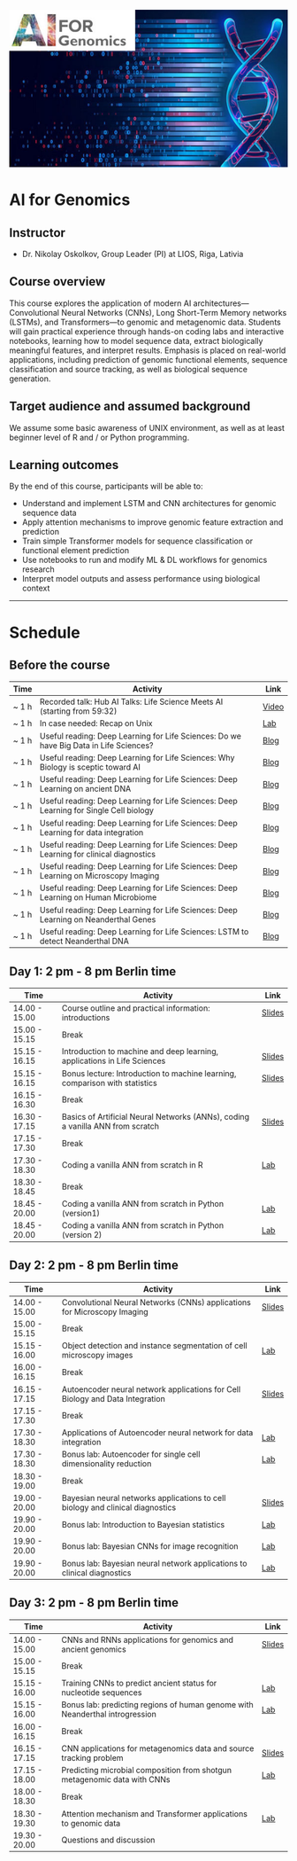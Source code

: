 ![](course_logo.jpg)

# AI for Genomics

## Instructor

- Dr. Nikolay Oskolkov, Group Leader (PI) at LIOS, Riga, Lativia

## Course overview
This course explores the application of modern AI architectures—Convolutional Neural Networks (CNNs), Long Short-Term Memory networks (LSTMs), and Transformers—to genomic and metagenomic data. Students will gain practical experience through hands-on coding labs and interactive notebooks, learning how to model sequence data, extract biologically meaningful features, and interpret results. Emphasis is placed on real-world applications, including prediction of genomic functional elements, sequence classification and source tracking, as well as biological sequence generation.

## Target audience and assumed background
We assume some basic awareness of UNIX environment, as well as at least beginner level of R and / or Python programming.

## Learning outcomes
By the end of this course, participants will be able to:
- Understand and implement LSTM and CNN architectures for genomic sequence data
- Apply attention mechanisms to improve genomic feature extraction and prediction
- Train simple Transformer models for sequence classification or functional element prediction
- Use notebooks to run and modify ML & DL workflows for genomics research
- Interpret model outputs and assess performance using biological context

---

# Schedule

## Before the course

| Time           | Activity                                                                                   | Link                                                                                                                                        |
|----------------|--------------------------------------------------------------------------------------------|---------------------------------------------------------------------------------------------------------------------------------------------|
| ~ 1 h          | Recorded talk: Hub AI Talks: Life Science Meets AI (starting from 59:32)                   | [Video](https://www.youtube.com/watch?v=X9J-NlkODmM)                                                                                        |
| ~ 1 h          | In case needed: Recap on Unix                                                              | [Lab](command-line-basics.md)                                                                                                               |
| ~ 1 h          | Useful reading: Deep Learning for Life Sciences: Do we have Big Data in Life Sciences?     | [Blog](https://medium.com/data-science/do-we-have-big-data-in-life-sciences-c6c4e9f8645c?sk=34a6924df60feb5c7805e58e6e196034)                                                                                                                                                                                                                        |
| ~ 1 h          | Useful reading: Deep Learning for Life Sciences: Why Biology is sceptic toward AI          | [Blog](https://medium.com/data-science/why-biology-is-sceptic-towards-ai-176e5747758c?sk=ffd06201fa0cbf3ca60edb69295bf7c5)                                                                                                                                                                                                                        |
| ~ 1 h          | Useful reading: Deep Learning for Life Sciences: Deep Learning on ancient DNA              | [Blog](https://medium.com/data-science/deep-learning-on-ancient-dna-df042dc3c73d?sk=2ba9fa9810175e860cd538f3443ea08a)                                                                                                                                                                                                                        |
| ~ 1 h          | Useful reading: Deep Learning for Life Sciences: Deep Learning for Single Cell biology     | [Blog](https://medium.com/data-science/deep-learning-for-single-cell-biology-935d45064438?sk=f5407fc10c171898de1ed9b4d5833914)                                                                                                                                                                                                                        |
| ~ 1 h          | Useful reading: Deep Learning for Life Sciences: Deep Learning for data integration        | [Blog](https://medium.com/data-science/deep-learning-for-data-integration-46d51601f781?sk=05dc5cd18d4c665acf8656c042d1cb45)                                                                                                                                                                                                                        |
| ~ 1 h          | Useful reading: Deep Learning for Life Sciences: Deep Learning for clinical diagnostics    | [Blog](https://medium.com/data-science/deep-learning-for-clinical-diagnostics-ca7bc254e5ac?sk=cb26d9eca5644ae19cce383744a8d18f)                                                                                                                                                                                                                        |
| ~ 1 h          | Useful reading: Deep Learning for Life Sciences: Deep Learning on Microscopy Imaging       | [Blog](https://medium.com/data-science/deep-learning-on-microscopy-imaging-865b521ec47c?sk=fbcc4a5e7ed0e989d9903886fd67bf5e)                                                                                                                                                                                                                        |
| ~ 1 h          | Useful reading: Deep Learning for Life Sciences: Deep Learning on Human Microbiome         | [Blog](https://medium.com/data-science/deep-learning-on-human-microbiome-7854fba815fc?sk=a6977e48b863688b372c5be3d9ec7409)                                                                                                                                                                                                                        |
| ~ 1 h          | Useful reading: Deep Learning for Life Sciences: Deep Learning on Neanderthal Genes        | [Blog](https://medium.com/data-science/deep-learning-on-neanderthal-genes-ad1478cf37e7?sk=bae621d1d720688669a019a15db53cfc)                                                                                                                                                                                                                        |
| ~ 1 h          | Useful reading: Deep Learning for Life Sciences: LSTM to detect Neanderthal DNA            | [Blog](https://medium.com/data-science/lstm-to-detect-neanderthal-dna-843df7e85743?sk=5d32c984ae4a0a4cfb86a73a1d26d8a2)                                                                                                                                                                                                                        |







## Day 1: 2 pm - 8 pm Berlin time

| Time           | Activity                                                                                   | Link                                                                                                                                        |
|----------------|--------------------------------------------------------------------------------------------|---------------------------------------------------------------------------------------------------------------------------------------------|
| 14.00 - 15.00  | Course outline and practical information: introductions                                    | [Slides](https://github.com/NikolayOskolkov/Physalia_AI_Genomics/raw/main/slides/course-outline-and-practical-info.pdf)                     |
| 15.00 - 15.15  | Break                                                                                      |                                                                                                                                             |
| 15.15 - 16.15  | Introduction to machine and deep learning, applications in Life Sciences                   | [Slides](https://github.com/NikolayOskolkov/Physalia_AI_Genomics/raw/main/slides/AI_Genomics_Physalia_Oskolkov_session1a.pdf)               |
| 15.15 - 16.15  | Bonus lecture: Introduction to machine learning, comparison with statistics                | [Slides](https://github.com/NikolayOskolkov/Physalia_AI_Genomics/raw/main/slides/AI_Genomics_Physalia_Oskolkov_session1ab.pdf)               |
| 16.15 - 16.30  | Break                                                                                      |                                                                                                                                             |
| 16.30 - 17.15  | Basics of Artificial Neural Networks (ANNs), coding a vanilla ANN from scratch             | [Slides](https://github.com/NikolayOskolkov/Physalia_AI_Genomics/raw/main/slides/AI_Genomics_Physalia_Oskolkov_session1b.pdf)               |
| 17.15 - 17.30  | Break                                                                                      |                                                                                                                                             |
| 17.30 - 18.30  | Coding a vanilla ANN from scratch in R                                                     | [Lab](https://html-preview.github.io/?url=https://github.com/NikolayOskolkov/Physalia_AI_Genomics/blob/main/practicals/ANNFromScratch_R.html)                                                                                                                                                                                                                                      |
| 18.30 - 18.45  | Break                                                                                      |                                                                                                                                             |
| 18.45 - 20.00  | Coding a vanilla ANN from scratch in Python (version1)                                     | [Lab](https://nbviewer.org/github/NikolayOskolkov/Physalia_AI_Genomics/blob/main/practicals/ANNFromScratch_Python.ipynb)                                                                                                                                                                                                                                |
| 18.45 - 20.00  | Coding a vanilla ANN from scratch in Python (version 2)                                    | [Lab](https://html-preview.github.io/?url=https://github.com/NikolayOskolkov/Physalia_AI_Genomics/blob/main/practicals/ANNFromScratch_Pyhton.html)                                                                                                                                                                                                                                 |



## Day 2: 2 pm - 8 pm Berlin time

| Time           | Activity                                                                                    | Link                                                                                                                                       |
|----------------|---------------------------------------------------------------------------------------------|--------------------------------------------------------------------------------------------------------------------------------------------|
| 14.00 - 15.00  | Convolutional Neural Networks (CNNs) applications for Microscopy Imaging                    | [Slides](https://github.com/NikolayOskolkov/Physalia_AI_Genomics/raw/main/slides/AI_Genomics_Physalia_Oskolkov_session2a.pdf)              |
| 15.00 - 15.15  | Break                                                                                       |                                                                                                                                            |
| 15.15 - 16.00  | Object detection and instance segmentation of cell microscopy images                        | [Lab](https://html-preview.github.io/?url=https://github.com/NikolayOskolkov/Physalia_AI_Genomics/blob/main/practicals/HumanProteinAtlas.html)                                                                                                                                                                                                                                     |
| 16.00 - 16.15  | Break                                                                                       |                                                                                                                                            |
| 16.15 - 17.15  | Autoencoder neural network applications for Cell Biology and Data Integration               | [Slides](https://github.com/NikolayOskolkov/Physalia_AI_Genomics/raw/main/slides/AI_Genomics_Physalia_Oskolkov_session2b.pdf)              |
| 17.15 - 17.30  | Break                                                                                       |                                                                                                                                            |
| 17.30 - 18.30  | Applications of Autoencoder neural network for data integration                             | [Lab](https://html-preview.github.io/?url=https://github.com/NikolayOskolkov/Physalia_AI_Genomics/blob/main/practicals/DeepLearningDataIntegration.html)                                                                                                                                                                                                                           |
| 17.30 - 18.30  | Bonus lab: Autoencoder for single cell dimensionality reduction                             | [Lab](https://html-preview.github.io/?url=https://github.com/NikolayOskolkov/Physalia_AI_Genomics/blob/main/practicals/10X_Genomics_Autoencoder.html)                                                                                                                                                                                                                           |
| 18.30 - 19.00  | Break                                                                                       |                                                                                                                                            |
| 19.00 - 20.00  | Bayesian neural networks applications to cell biology and clinical diagnostics              | [Slides](https://github.com/NikolayOskolkov/Physalia_AI_Genomics/raw/main/slides/AI_Genomics_Physalia_Oskolkov_session2c.pdf)              |
| 19.90 - 20.00  | Bonus lab: Introduction to Bayesian statistics                                              | [Lab](https://html-preview.github.io/?url=https://github.com/NikolayOskolkov/Physalia_AI_Genomics/blob/main/practicals/BayesIntro.html)                                                                                               |                                                                                                                                            |
| 19.90 - 20.00  | Bonus lab: Bayesian CNNs for image recognition                                              | [Lab](https://html-preview.github.io/?url=https://github.com/NikolayOskolkov/Physalia_AI_Genomics/blob/main/practicals/CIFAR10_Bayesian.html)                                                                                         |                                                                                                                                            |
| 19.90 - 20.00  | Bonus lab: Bayesian neural network applications to clinical diagnostics                     | [Lab](https://html-preview.github.io/?url=https://github.com/NikolayOskolkov/Physalia_AI_Genomics/blob/main/practicals/BayesianDeepLearning.html)                                                                                     |                                                                                                                                            |



## Day 3: 2 pm - 8 pm Berlin time

| Time           | Activity                                                                                        | Link                                                                                                                                   |
|----------------|-------------------------------------------------------------------------------------------------|----------------------------------------------------------------------------------------------------------------------------------------|
| 14.00 - 15.00  | CNNs and RNNs applications for genomics and ancient genomics                                    | [Slides](https://github.com/NikolayOskolkov/Physalia_AI_Genomics/raw/main/slides/AI_Genomics_Physalia_Oskolkov_session3a.pdf)          |
| 15.00 - 15.15  | Break                                                                                           |                                                                                                                                        |
| 15.15 - 16.00  | Training CNNs to predict ancient status for nucleotide sequences                                | [Lab](https://html-preview.github.io/?url=https://github.com/NikolayOskolkov/Physalia_AI_Genomics/blob/main/practicals/DeepLearningAncientDNA.html)                                                                                                                                                                                                                                |
| 15.15 - 16.00  | Bonus lab: predicting regions of human genome with Neanderthal introgression                    | [Lab](https://html-preview.github.io/?url=https://github.com/NikolayOskolkov/Physalia_AI_Genomics/blob/main/practicals/DeepLearningNeanderthalIntrogression.html)                                                                                                                                                                                                                  |
| 16.00 - 16.15  | Break                                                                                           |                                                                                                                                        |
| 16.15 - 17.15  | CNN applications for metagenomics data and source tracking problem                              | [Slides](https://github.com/NikolayOskolkov/Physalia_AI_Genomics/raw/main/slides/AI_Genomics_Physalia_Oskolkov_session3b.pdf)          |
| 17.15 - 18.00  | Predicting microbial composition from shotgun metagenomic data with CNNs                        | [Lab](https://html-preview.github.io/?url=https://github.com/NikolayOskolkov/Physalia_AI_Genomics/blob/main/practicals/DeepLearningMicrobiome.html)                                                                                                                                                                                                                                |
| 18.00 - 18.30  | Break                                                                                           |                                                                                                                                        |
| 18.30 - 19.30  | Attention mechanism and Transformer applications to genomic data                                | [Lab](https://html-preview.github.io/?url=https://github.com/NikolayOskolkov/Physalia_AI_Genomics/blob/main/practicals/Attention.html)                                                                                                                                                                                                                                             |
| 19.30 - 20.00  | Questions and discussion                                                                        |                                                                                                                                        |


